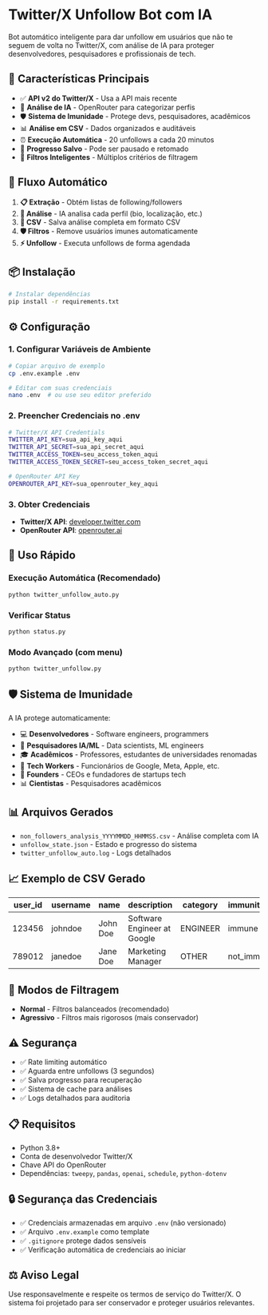 # Twitter/X Unfollow Bot com IA

Bot automático inteligente para dar unfollow em usuários que não te seguem de volta no Twitter/X, com análise de IA para proteger desenvolvedores, pesquisadores e profissionais de tech.

## 🚀 Características Principais

- ✅ **API v2 do Twitter/X** - Usa a API mais recente
- 🤖 **Análise de IA** - OpenRouter para categorizar perfis
- 🛡️ **Sistema de Imunidade** - Protege devs, pesquisadores, acadêmicos
- 📊 **Análise em CSV** - Dados organizados e auditáveis
- ⏰ **Execução Automática** - 20 unfollows a cada 20 minutos
- 💾 **Progresso Salvo** - Pode ser pausado e retomado
- 🔄 **Filtros Inteligentes** - Múltiplos critérios de filtragem

## 🎯 Fluxo Automático

1. **📋 Extração** - Obtém listas de following/followers
2. **🤖 Análise** - IA analisa cada perfil (bio, localização, etc.)
3. **💾 CSV** - Salva análise completa em formato CSV
4. **🛡️ Filtros** - Remove usuários imunes automaticamente
5. **⚡ Unfollow** - Executa unfollows de forma agendada

## 📦 Instalação

```bash
# Instalar dependências
pip install -r requirements.txt
```

## ⚙️ Configuração

### 1. Configurar Variáveis de Ambiente

```bash
# Copiar arquivo de exemplo
cp .env.example .env

# Editar com suas credenciais
nano .env  # ou use seu editor preferido
```

### 2. Preencher Credenciais no .env

```bash
# Twitter/X API Credentials
TWITTER_API_KEY=sua_api_key_aqui
TWITTER_API_SECRET=sua_api_secret_aqui
TWITTER_ACCESS_TOKEN=seu_access_token_aqui
TWITTER_ACCESS_TOKEN_SECRET=seu_access_token_secret_aqui

# OpenRouter API Key
OPENROUTER_API_KEY=sua_openrouter_key_aqui
```

### 3. Obter Credenciais

- **Twitter/X API**: [developer.twitter.com](https://developer.twitter.com/)
- **OpenRouter API**: [openrouter.ai](https://openrouter.ai/)

## 🚀 Uso Rápido

### Execução Automática (Recomendado)
```bash
python twitter_unfollow_auto.py
```

### Verificar Status
```bash
python status.py
```

### Modo Avançado (com menu)
```bash
python twitter_unfollow.py
```

## 🛡️ Sistema de Imunidade

A IA protege automaticamente:

- 💻 **Desenvolvedores** - Software engineers, programmers
- 🧠 **Pesquisadores IA/ML** - Data scientists, ML engineers  
- 🎓 **Acadêmicos** - Professores, estudantes de universidades renomadas
- 🏢 **Tech Workers** - Funcionários de Google, Meta, Apple, etc.
- 🚀 **Founders** - CEOs e fundadores de startups tech
- 📊 **Cientistas** - Pesquisadores acadêmicos

## 📊 Arquivos Gerados

- `non_followers_analysis_YYYYMMDD_HHMMSS.csv` - Análise completa com IA
- `unfollow_state.json` - Estado e progresso do sistema
- `twitter_unfollow_auto.log` - Logs detalhados

## 📈 Exemplo de CSV Gerado

| user_id | username | name | description | category | immunity_status | confidence |
|---------|----------|------|-------------|----------|----------------|------------|
| 123456 | johndoe | John Doe | Software Engineer at Google | ENGINEER | immune | 0.95 |
| 789012 | janedoe | Jane Doe | Marketing Manager | OTHER | not_immune | 0.80 |

## 🔧 Modos de Filtragem

- **Normal** - Filtros balanceados (recomendado)
- **Agressivo** - Filtros mais rigorosos (mais conservador)

## ⚠️ Segurança

- ✅ Rate limiting automático
- ✅ Aguarda entre unfollows (3 segundos)
- ✅ Salva progresso para recuperação
- ✅ Sistema de cache para análises
- ✅ Logs detalhados para auditoria

## 📋 Requisitos

- Python 3.8+
- Conta de desenvolvedor Twitter/X
- Chave API do OpenRouter
- Dependências: `tweepy`, `pandas`, `openai`, `schedule`, `python-dotenv`

## 🔒 Segurança das Credenciais

- ✅ Credenciais armazenadas em arquivo `.env` (não versionado)
- ✅ Arquivo `.env.example` como template
- ✅ `.gitignore` protege dados sensíveis
- ✅ Verificação automática de credenciais ao iniciar

## ⚖️ Aviso Legal

Use responsavelmente e respeite os termos de serviço do Twitter/X. O sistema foi projetado para ser conservador e proteger usuários relevantes.
